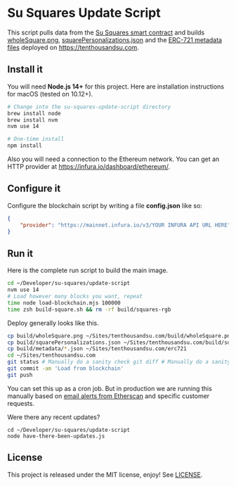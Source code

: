 # Su Squares Update Script

This script pulls data from the [Su Squares smart contract](https://github.com/su-squares/ethereum-contract) and builds [wholeSquare.png](https://tenthousandsu.com/build/wholeSquare.png), [squarePersonalizations.json](https://tenthousandsu.com/build/squarePersonalizations.json) and the [ERC-721 metadata files](https://github.com/su-squares/tenthousandsu.com/tree/master/erc721) deployed on https://tenthousandsu.com. 

## Install it

You will need **Node.js 14+** for this project. Here are installation instructions for macOS (tested on 10.12+).

```sh
# Change into the su-squares-update-script directory
brew install node
brew install nvm
nvm use 14

# One-time install
npm install
```

Also you will need a connection to the Ethereum network. You can get an HTTP provider at https://infura.io/dashboard/ethereum/.

## Configure it

Configure the blockchain script by writing a file **config.json** like so: 

```json
{
    "provider": "https://mainnet.infura.io/v3/YOUR INFURA API URL HERE"
}
```

## Run it

Here is the complete run script to build the main image.

```sh
cd ~/Developer/su-squares/update-script
nvm use 14
# Load however many blocks you want, repeat
time node load-blockchain.mjs 100000 
time zsh build-square.sh && rm -rf build/squares-rgb
```

Deploy generally looks like this.

```sh
cp build/wholeSquare.png ~/Sites/tenthousandsu.com/build/wholeSquare.png
cp build/squarePersonalizations.json ~/Sites/tenthousandsu.com/build/squarePersonalizations.json
cp build/metadata/*.json ~/Sites/tenthousandsu.com/erc721
cd ~/Sites/tenthousandsu.com
git status # Manually do a sanity check git diff # Manually do a sanity check
git commit -am 'Load from blockchain'
git push
```

You can set this up as a cron job. But in production we are running this manually based on [email alerts from Etherscan](https://etherscan.io/myaddress) and specific customer requests.

Were there any recent updates?

```
cd ~/Developer/su-squares/update-script
node have-there-been-updates.js
```



## License

This project is released under the MIT license, enjoy! See [LICENSE](./LICENSE).
